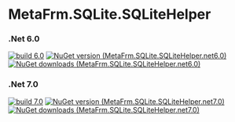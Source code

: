 # MetaFrm.SQLite.SQLiteHelper

### .Net 6.0
[![build 6.0](https://github.com/MetaFrm/MetaFrm.SQLite.SQLiteHelper/actions/workflows/build_6.0.yml/badge.svg)](https://github.com/MetaFrm/MetaFrm.SQLite.SQLiteHelper/actions/workflows/build_6.0.yml)
[![NuGet version (MetaFrm.SQLite.SQLiteHelper.net6.0)](https://img.shields.io/nuget/v/MetaFrm.SQLite.SQLiteHelper.net6.0)](https://www.nuget.org/packages/MetaFrm.SQLite.SQLiteHelper.net6.0/)
[![NuGet downloads (MetaFrm.SQLite.SQLiteHelper.net6.0)](https://img.shields.io/nuget/dt/MetaFrm.SQLite.SQLiteHelper.net6.0)](https://www.nuget.org/packages/MetaFrm.SQLite.SQLiteHelper.net6.0/)
### .Net 7.0
[![build 7.0](https://github.com/MetaFrm/MetaFrm.SQLite.SQLiteHelper/actions/workflows/build_7.0.yml/badge.svg)](https://github.com/MetaFrm/MetaFrm.SQLite.SQLiteHelper/actions/workflows/build_7.0.yml)
[![NuGet version (MetaFrm.SQLite.SQLiteHelper.net7.0)](https://img.shields.io/nuget/v/MetaFrm.SQLite.SQLiteHelper.net7.0)](https://www.nuget.org/packages/MetaFrm.SQLite.SQLiteHelper.net7.0/)
[![NuGet downloads (MetaFrm.SQLite.SQLiteHelper.net7.0)](https://img.shields.io/nuget/dt/MetaFrm.SQLite.SQLiteHelper.net7.0)](https://www.nuget.org/packages/MetaFrm.SQLite.SQLiteHelper.net7.0/)